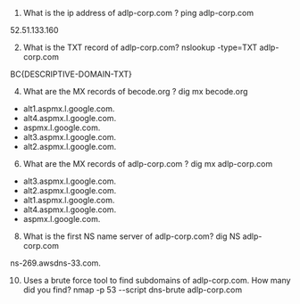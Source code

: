 1. What is the ip address of adlp-corp.com ?
ping adlp-corp.com

52.51.133.160

2. What is the TXT record of adlp-corp.com?
nslookup -type=TXT adlp-corp.com

BC{DESCRIPTIVE-DOMAIN-TXT}

4. What are the MX records of becode.org ?
dig mx becode.org

- alt1.aspmx.l.google.com.
- alt4.aspmx.l.google.com.
- aspmx.l.google.com.
- alt3.aspmx.l.google.com.
- alt2.aspmx.l.google.com.


6. What are the MX records of adlp-corp.com ?
dig mx adlp-corp.com

- alt3.aspmx.l.google.com.
- alt2.aspmx.l.google.com.
- alt1.aspmx.l.google.com.
- alt4.aspmx.l.google.com.
- aspmx.l.google.com.

8. What is the first NS name server of adlp-corp.com?
dig NS adlp-corp.com

ns-269.awsdns-33.com.

10. Uses a brute force tool to find subdomains of adlp-corp.com. How many did you find?
nmap -p 53 --script dns-brute adlp-corp.com



